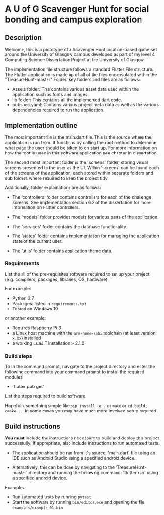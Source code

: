 # A U of G Scavenger Hunt for social bonding and campus exploration

## Description

Welcome, this is a prototype of a Scavenger Hunt location-based game set around the University of Glasgow campus developed as part of my level 4 Computing Science Dissertation Project at the University of Glasgow.

The implementation file structure follows a standard Flutter File structure. The Flutter application is made up of all of the files encapsulated within the "TreasureHunt-master" Folder. Key folders and files are as follows:
- Assets folder: This contains various asset data used within the application such as fonts and images.
- lib folder: This contains all the implemented dart code.
- pubspec.yaml: Contains various project meta data as well as the various dependencies required to run the application.

## Implementation outline

The most important file is the main.dart file. This is the source where the application is run from. It functions by calling the root method to determine what page the user should be taken to on start up. For more information on how the root is used in this software application see chapter in dissertation.

The second most important folder is the 'screens' folder, storing visual screens presented to the user as the UI. Within 'screens' can be found each of the screens of the application, each stored within seperate folders and sub folders where required to keep the project tidy.


Additionally, folder explainations are as follows:
- The 'controllers' folder contains controllers for each of the challenge screens. See implementation section 6.3 of the dissertation for more information on Flutter controllers.

- The 'models' folder provides models for various parts of the application.

- The 'services' folder contains the database functionality.

- The 'states' folder contains implementation for managing the application state of the current user.

- The 'utils' folder contains application theme data.

### Requirements

List the all of the pre-requisites software required to set up your project (e.g. compilers, packages, libraries, OS, hardware)

For example:

* Python 3.7
* Packages: listed in `requirements.txt` 
* Tested on Windows 10

or another example:

* Requires Raspberry Pi 3 
* a Linux host machine with the `arm-none-eabi` toolchain (at least version `x.xx`) installed
* a working LuaJIT installation > 2.1.0

### Build steps

To In the command prompt, navigate to the project directory and enter the following command into your command prompt to install the required modules:
- `flutter pub get'

List the steps required to build software. 

Hopefully something simple like `pip install -e .` or `make` or `cd build; cmake ..`. In
some cases you may have much more involved setup required.

## Build instructions

**You must** include the instructions necessary to build and deploy this project successfully. If appropriate, also include 
instructions to run automated tests. 

- The application should be run from it's source, 'main.dart' file using an IDE such as Android Studio using a specified android device. 

- Alternatively, this can be done by navigating to the 'TreasureHunt-master' directory and running the following command: 'flutter run' using a specified android device.

Examples:

* Run automated tests by running `pytest`
* Start the software by running `bin/editor.exe` and opening the file `examples/example_01.bin`

